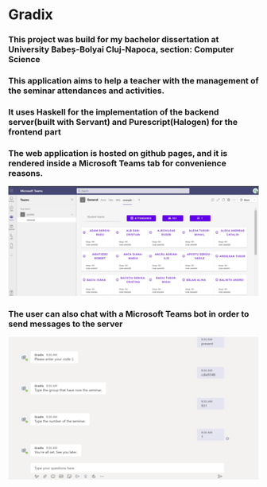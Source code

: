 # Gradix

### This project was build for my bachelor dissertation at University Babeș-Bolyai Cluj-Napoca, section: Computer Science

### This application aims to help a teacher with the management of the seminar attendances and activities.
### It uses Haskell for the implementation of the backend server(built with Servant) and Purescript(Halogen) for the frontend part
### The web application is hosted on github pages, and it is rendered inside a Microsoft Teams tab for convenience reasons.

![](tab.jpg)

### The user can also chat with a Microsoft Teams bot in order to send messages to the server

![](bot.jpg)
